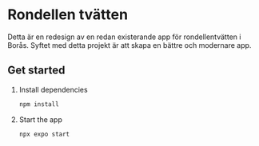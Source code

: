 # Rondellen tvätten

Detta är en redesign av en redan existerande app för rondellentvätten i Borås.
Syftet med detta projekt är att skapa en bättre och modernare app.

## Get started

1. Install dependencies

   ```bash
   npm install
   ```

2. Start the app

   ```bash
   npx expo start
   ```
